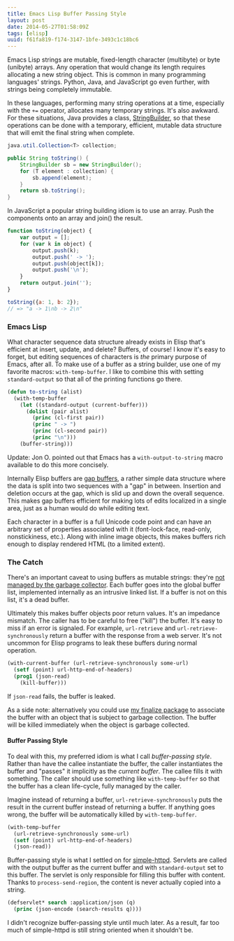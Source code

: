 ```yaml
---
title: Emacs Lisp Buffer Passing Style
layout: post
date: 2014-05-27T01:58:09Z
tags: [elisp]
uuid: f61fa819-f174-3147-1bfe-3493c1c18bc6
---
```


Emacs Lisp strings are mutable, fixed-length character (multibyte) or
byte (unibyte) arrays. Any operation that would change its length
requires allocating a new string object. This is common in many
programming languages' strings. Python, Java, and JavaScript go even
further, with strings being completely immutable.

In these languages, performing many string operations at a time,
especially with the `+=` operator, allocates many temporary strings.
It's also awkward. For these situations, Java provides a class,
[StringBuilder][sb], so that these operations can be done with a
temporary, efficient, mutable data structure that will emit the final
string when complete.

~~~java
java.util.Collection<T> collection;

public String toString() {
    StringBuilder sb = new StringBuilder();
    for (T element : collection) {
        sb.append(element);
    }
    return sb.toString();
}
~~~

In JavaScript a popular string building idiom is to use an array. Push
the components onto an array and join() the result.

~~~javascript
function toString(object) {
    var output = [];
    for (var k in object) {
        output.push(k);
        output.push(' -> ');
        output.push(object[k]);
        output.push('\n');
    }
    return output.join('');
}

toString({a: 1, b: 2});
// => "a -> 1\nb -> 2\n"
~~~

### Emacs Lisp

What character sequence data structure already exists in Elisp that's
efficient at insert, update, and delete? Buffers, of course! I know
it's easy to forget, but editing sequences of characters is *the*
primary purpose of Emacs, after all. To make use of a buffer as a
string builder, use one of my favorite macros: `with-temp-buffer`. I
like to combine this with setting `standard-output` so that all of the
printing functions go there.

~~~cl
(defun to-string (alist)
  (with-temp-buffer
    (let ((standard-output (current-buffer)))
      (dolist (pair alist)
        (princ (cl-first pair))
        (princ " -> ")
        (princ (cl-second pair))
        (princ "\n")))
    (buffer-string)))
~~~

Update: Jon O. pointed out that Emacs has a `with-output-to-string`
macro available to do this more concisely.

Internally Elisp buffers are [gap buffers][gap], a rather simple data
structure where the data is split into two sequences with a "gap" in
between. Insertion and deletion occurs at the gap, which is slid up
and down the overall sequence. This makes gap buffers efficient for
making lots of edits localized in a single area, just as a human would
do while editing text.

Each character in a buffer is a full Unicode code point and can have
an arbitrary set of properties associated with it (font-lock-face,
read-only, nonstickiness, etc.). Along with inline image objects, this
makes buffers rich enough to display rendered HTML (to a limited
extent).

### The Catch

There's an important caveat to using buffers as mutable strings:
they're [not managed by the garbage collector][finalize]. Each buffer
goes into the global buffer list, implemented internally as an
intrusive linked list. If a buffer is not on this list, it's a dead
buffer.

Ultimately this makes buffer objects poor return values. It's an
impedance mismatch. The caller has to be careful to free ("kill") the
buffer. It's easy to miss if an error is signaled. For example,
`url-retrieve` and `url-retrieve-synchronously` return a buffer with
the response from a web server. It's not uncommon for Elisp programs
to leak these buffers during normal operation.

~~~cl
(with-current-buffer (url-retrieve-synchronously some-url)
  (setf (point) url-http-end-of-headers)
  (prog1 (json-read)
    (kill-buffer)))
~~~

If `json-read` fails, the buffer is leaked.

As a side note: alternatively you could use [my finalize
package][elisp-finalize] to associate the buffer with an object that
is subject to garbage collection. The buffer will be killed
immediately when the object is garbage collected.

#### Buffer Passing Style

To deal with this, my preferred idiom is what I call *buffer-passing
style*. Rather than have the callee instantiate the buffer, the caller
instantiates the buffer and "passes" it implicitly as the *current
buffer*. The callee fills it with something. The caller should use
something like `with-temp-buffer` so that the buffer has a clean
life-cycle, fully managed by the caller.

Imagine instead of returning a buffer, `url-retrieve-synchronously`
puts the result in the current buffer instead of returning a buffer.
If anything goes wrong, the buffer will be automatically killed by
`with-temp-buffer`.

~~~cl
(with-temp-buffer
  (url-retrieve-synchronously some-url)
  (setf (point) url-http-end-of-headers)
  (json-read))
~~~

Buffer-passing style is what I settled on for [simple-httpd][httpd].
Servlets are called with the output buffer as the current buffer and
with `standard-output` set to this buffer. The servlet is only
responsible for filling this buffer with content. Thanks to
`process-send-region`, the content is never actually copied into a
string.

~~~cl
(defservlet* search :application/json (q)
  (princ (json-encode (search-results q))))
~~~

I didn't recognize buffer-passing style until much later. As a result,
far too much of simple-httpd is still string oriented when it
shouldn't be.


[gap]: http://en.wikipedia.org/wiki/Gap_buffer
[finalize]: /blog/2014/01/27/
[sb]: http://docs.oracle.com/javase/7/docs/api/java/lang/StringBuffer.html
[elisp-finalize]: https://github.com/skeeto/elisp-finalize
[httpd]: https://github.com/skeeto/emacs-web-server
